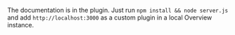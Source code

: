 The documentation is in the plugin. Just run `npm install && node server.js`
and add `http://localhost:3000` as a custom plugin in a local Overview
instance.
